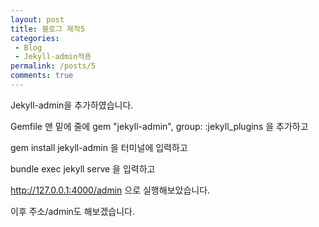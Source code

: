 ```yaml
---
layout: post
title: 블로그 제작5
categories:
 - Blog
 - Jekyll-admin적용
permalink: /posts/5
comments: true
---
```


Jekyll-admin을 추가하였습니다.



Gemfile 맨 밑에 줄에 	gem "jekyll-admin", group: :jekyll_plugins	을 추가하고

gem install jekyll-admin 	을 터미널에 입력하고

bundle exec jekyll serve	을 입력하고

http://127.0.0.1:4000/admin	으로 실행해보았습니다.

이후 주소/admin도 해보겠습니다.
